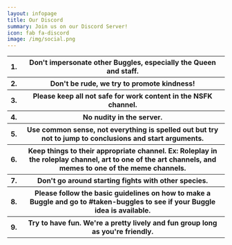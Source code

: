 ```yaml
---
layout: infopage
title: Our Discord
summary: Join us on our Discord Server!
icon: fab fa-discord
image: /img/social.png
---
```

<table class="table">
	<tbody>
		<tr>
			<th scope="row">1.</th>
			<th>Don't impersonate other Buggles, especially the Queen and staff.</th>
		</tr>
		<tr>
			<th scope="row">2.</th>
			<th>Don't be rude, we try to promote kindness!</th>
		</tr>
		<tr>
			<th scope="row">3.</th>
			<th>Please keep all not safe for work content in the NSFK channel.</th>
		</tr>
		<tr>
			<th scope="row">4.</th>
			<th>No nudity in the server.</th>
		</tr>
		<tr>
			<th scope="row">5.</th>
			<th>Use common sense, not everything is spelled out but try not to jump to 
			conclusions and start arguments.</th>
		</tr>
		<tr>
			<th scope="row">6.</th>
			<th>Keep things to their appropriate channel. Ex: Roleplay in the roleplay channel, 
			art to one of the art channels, and memes to one of the meme channels.</th>
		</tr>
		<tr>
			<th scope="row">7.</th>
			<th>Don't go around starting fights with other species.</th>
		</tr>
		<tr>
			<th scope="row">8.</th>
			<th>Please follow the basic guidelines on how to make a Buggle and go to 
			<span class="discord-tag">#taken-buggles</span> to see if your Buggle idea is available.</th>
		</tr>
		<tr>
			<th scope="row">9.</th>
			<th>Try to have fun. We're a pretty lively and fun group long as you're friendly.</th>
		</tr>
	</tbody>
</table>
